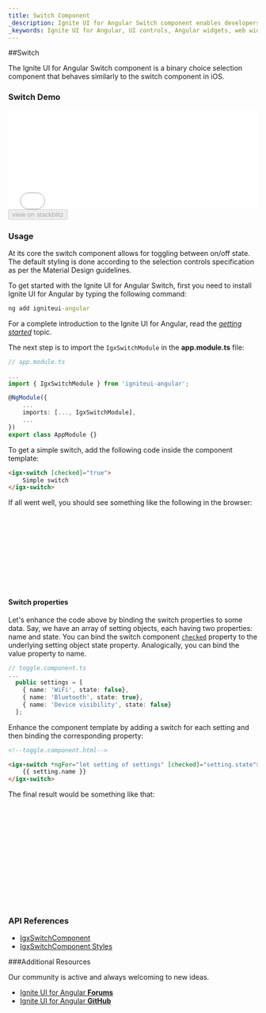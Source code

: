 ```yaml
---
title: Switch Component
_description: Ignite UI for Angular Switch component enables developers to use binary on/off or true/false data input functions within their applications.
_keywords: Ignite UI for Angular, UI controls, Angular widgets, web widgets, UI widgets, Angular, Native Angular Components Suite, Native Angular Controls, Native Angular Components Library, Angular Switch components, Angular Switch controls
---
```


##Switch
<p class="highlight">The Ignite UI for Angular Switch component is a binary choice selection component that behaves similarly to the switch component in iOS.</p>
<div class="divider"></div>

### Switch Demo
<div class="sample-container loading" style="height:200px">
    <iframe id="form-elements-sample-iframe" src='{environment:demosBaseUrl}/data-entries/switch-sample-2' width="100%" height="100%" seamless="" frameBorder="0" onload="onSampleIframeContentLoaded(this);"></iframe>
</div>
<div>
<button data-localize="stackblitz" disabled class="stackblitz-btn" data-iframe-id="form-elements-sample-iframe" data-demos-base-url="{environment:demosBaseUrl}">view on stackblitz</button>
</div>
<div class="divider--half"></div>

### Usage

At its core the switch component allows for toggling between on/off state. The default styling is done according to the selection controls specification as per the Material Design guidelines.

To get started with the Ignite UI for Angular Switch, first you need to install Ignite UI for Angular by typing the following command:

```cmd
ng add igniteui-angular
```
For a complete introduction to the Ignite UI for Angular, read the [*getting started*](general/getting_started.md) topic.

The next step is to import the `IgxSwitchModule` in the **app.module.ts** file:

```typescript
// app.module.ts

...
import { IgxSwitchModule } from 'igniteui-angular';

@NgModule({
    ...
    imports: [..., IgxSwitchModule],
    ...
})
export class AppModule {}
```

To get a simple switch, add the following code inside the component template:

```html
<igx-switch [checked]="true">
    Simple switch
</igx-switch>
```

If all went well, you should see something like the following in the browser:

<div class="sample-container loading" style="height: 150px">
<iframe data-src='{environment:demosBaseUrl}/data-entries/switch-sample-1' width="100%" height="100%" seamless="" frameBorder="0" class="lazyload"></iframe>
</div>

#### Switch properties

Let's enhance the code above by binding the switch properties to some data. Say, we have an array of setting objects, each having two properties: name and state. You can bind the switch component [`checked`]({environment:angularApiUrl}/classes/igxswitchcomponent.html#checked) property to the underlying setting object state property. Analogically, you can bind the value property to name.

```typescript
// toggle.component.ts
...
  public settings = [
    { name: 'WiFi', state: false},
    { name: 'Bluetooth', state: true},
    { name: 'Device visibility', state: false}
  ];

```
Enhance the component template by adding a switch for each setting and then binding the corresponding property:

```html
<!--toggle.component.html-->

<igx-switch *ngFor="let setting of settings" [checked]="setting.state">
    {{ setting.name }}
</igx-switch>
```
The final result would be something like that:

<div class="sample-container loading" style="height: 200px">
    <iframe data-src='{environment:demosBaseUrl}/data-entries/switch-sample-2' width="100%" height="100%" seamless="" frameBorder="0" class="lazyload"></iframe>
</div>

### API References
<div class="divider--half"></div>

* [IgxSwitchComponent]({environment:angularApiUrl}/classes/igxswitchcomponent.html)
* [IgxSwitchComponent Styles]({environment:sassApiUrl}/index.html#function-igx-switch-theme)

###Additional Resources
<div class="divider--half"></div>

Our community is active and always welcoming to new ideas.

* [Ignite UI for Angular **Forums**](https://www.infragistics.com/community/forums/f/ignite-ui-for-angular)
* [Ignite UI for Angular **GitHub**](https://github.com/IgniteUI/igniteui-angular)
